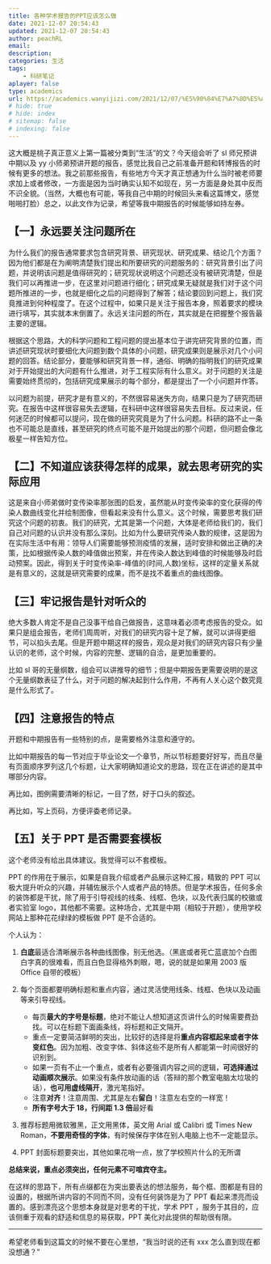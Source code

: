 ```yaml
---
title: 各种学术报告的PPT应该怎么做
date: 2021-12-07 20:54:43
updated: 2021-12-07 20:54:43
author: peachRL
email: 
description: 
categories: 生活
tags: 
	- 科研笔记
aplayer: false
type: academics
url: https://academics.wanyijizi.com/2021/12/07/%E5%90%84%E7%A7%8D%E5%AD%A6%E6%9C%AF%E6%8A%A5%E5%91%8A%E7%9A%84PPT%E5%BA%94%E8%AF%A5%E6%80%8E%E4%B9%88%E5%81%9A/
# hide: true
# hide: index
# sitemap: false
# indexing: false
---
```


这大概是桃子真正意义上第一篇被分类到“生活”的文？今天组会听了 sl 师兄预讲中期以及 yy 小师弟预讲开题的报告，感觉比我自己之前准备开题和转博报告的时候有更多的想法。我之前那些报告，有些地方今天才真正想通为什么当时被老师要求加上或者修改，一方面是因为当时确实认知不如现在，另一方面是身处其中反而不识全貌。（当然，大概也有可能，等我自己中期的时候回头来看这篇博文，感觉啪啪打脸）总之，以此文作为记录，希望等我中期报告的时候能够如持左券。

<!-- more -->

## 【一】永远要关注问题所在

为什么我们的报告通常要求包含研究背景、研究现状、研究成果、结论几个方面？因为他们都是在为阐明清楚我们提出和所要研究的问题服务的：研究背景引出了问题，并说明该问题是值得研究的；研究现状说明这个问题还没有被研究清楚，但是我们可以再推进一步，在这里对问题进行细化；研究成果无疑就是我们对于这个问题所推进的一步，也就是细化之后的问题得到了解答；结论要回到问题上，我们究竟推进到何种程度了。在这个过程中，如果只是关注于报告本身，照着要求的模块进行填写，其实就本末倒置了。永远关注问题的所在，其实就是在把握整个报告最主要的逻辑。

根据这个思路，大的科学问题和工程问题的提出基本位于讲完研究背景的位置，而讲述研究现状时要细化大问题到数个具体的小问题，研究成果则是展示对几个小问题的回答。结论部分，要能够和研究背景一样，通俗、明确的指明我们的研究成果对于开始提出的大问题有什么推进，对于工程实际有什么意义。对于问题的关注是需要始终贯彻的，包括研究成果展示的每个部分，都是提出了一个小问题并作答。

以问题为前提，研究才是有意义的，不然很容易迷失方向，结果只是为了研究而研究。在报告中这样很容易失去逻辑，在科研中这样很容易失去目标。反过来说，任何迷茫的时候都可以提问，现在做的研究究竟是为了什么问题。科研的路不止一条也不可能总是直线，甚至研究的终点可能不是开始提出的那个问题，但问题会像北极星一样告知方位。

## 【二】不知道应该获得怎样的成果，就去思考研究的实际应用

这是来自小师弟做时变传染率那张图的启发，虽然能从时变传染率的变化获得的传染人数曲线变化并绘制图像，但看起来没有什么意义。这个时候，需要思考我们研究这个问题的初衷。我们的研究，尤其是第一个问题，大体是老师给我们的，我们自己对问题的认识并没有那么深刻。比如为什么要研究传染人数的规律，这是因为在实际生活中有用：领导人们需要能够预测疫情的发展，适时安排和做出正确的决策，比如根据传染人数的峰值做出预案，并在传染人数达到峰值的时候能够及时启动预案。因此，得到关于时变传染率-峰值的(时间,人数)坐标，这样的定量关系就是有意义的，这就是研究需要的成果，而不是找不着重点的曲线图像。

## 【三】牢记报告是针对听众的

绝大多数人肯定不是自己没事干给自己做报告，这意味着必须考虑报告的受众。如果只是组会报告，老师们周周听，对我们的研究内容十足了解，就可以讲得更细节，可以掐头去尾。但是开题中期这样的报告，观众是对我们的研究内容只有少量认识的老师，这个时候，内容的完整、逻辑的自洽，是更加重要的。

比如 sl 哥的无量纲数，组会可以讲推导的细节；但是中期报告更需要说明的是这个无量纲数表征了什么，对于问题的解决起到什么作用，不再有人关心这个数究竟是什么形式了。

## 【四】注意报告的特点

开题和中期报告有一些特别的点，是需要格外注意和遵守的。

比如中期报告的每一节对应于毕业论文一个章节，所以节标题要好好写，而且尽量有页面顺序罗列这几个标题，让大家明确知道论文的思路，现在正在讲述的是其中哪部分内容。

再比如，图例需要清晰的标记，一目了然，好于口头的叙述。

再比如，写上页码，方便评委老师记录。

## 【五】关于 PPT 是否需要套模板

这个老师没有给出具体建议。我觉得可以不套模板。

PPT 的作用在于展示，如果是自我介绍或者产品展示这种汇报，精致的 PPT 可以极大提升听众的兴趣，并辅佐展示个人或者产品的特质。但是学术报告，任何多余的装饰都是干扰，除了用于引导视线的线条、线框、色块，以及代表归属的校徽或者实验室 logo，其他都不需要。这种场合，尤其是中期（相较于开题），使用学校网站上那种花花绿绿的模板做 PPT 是不合适的。

个人认为：

1. **白底**最适合清晰展示各种曲线图像，别无他选。（黑底或者死亡蓝底加个白图白字真的很难看，而且白色显得格外刺眼，嗯，说的就是如果用 2003 版 Office 自带的模板）

2. 每个页面都要明确标题和重点内容，通过灵活使用线条、线框、色块以及动画等来引导视线。

	- 每页**最大的字号是标题**，绝对不能让人想知道这页讲什么的时候需要费劲找。可以在标题下面画条线，将标题和正文隔开。
	- 重点一定要简洁鲜明的突出，比较好的选择是将**重点内容框起来或者字体变红色**。因为加粗、改变字体、斜体这些不是所有人都能第一时间很好的识别到。
	- 如果一页有不止一个重点，或者有必要强调内容之间的逻辑，**可选择通过动画顺次展示**。如果没有条件放动画的话（答辩的那个教室电脑太垃圾的话），**也可用虚线隔开**，激光笔指好。
	- 注意**对齐**！注意周围、尤其是左右**留白**！注意左右空的一样宽！
	- **所有字号大于 18，行间距 1.3 倍**最好看

3. 推荐标题用微软雅黑，正文用黑体，英文用 Arial 或 Calibri 或 Times New Roman，**不要用奇怪的字体**，有时候保存字体在别人电脑上也不一定能显示。

4. PPT 封面标题要突出，其他如果花哨一点，放了学校照片什么的无所谓

**总结来说，重点必须突出，任何元素不可喧宾夺主。**

在这样的思路下，所有点缀都在为突出要表达的想法服务，每个框、图都是有目的设置的，根据所讲内容的不同而不同，没有任何装饰是为了 PPT 看起来漂亮而设置的。感到漂亮这个思想本身就是对思考的干扰，学术 PPT ，服务于其目的，应该侧重于观看的舒适和信息的易获取，PPT 美化对此提供的帮助很有限。

------

希望老师看到这篇文的时候不要在心里想，“我当时说的还有 xxx 怎么直到现在都没想通？”